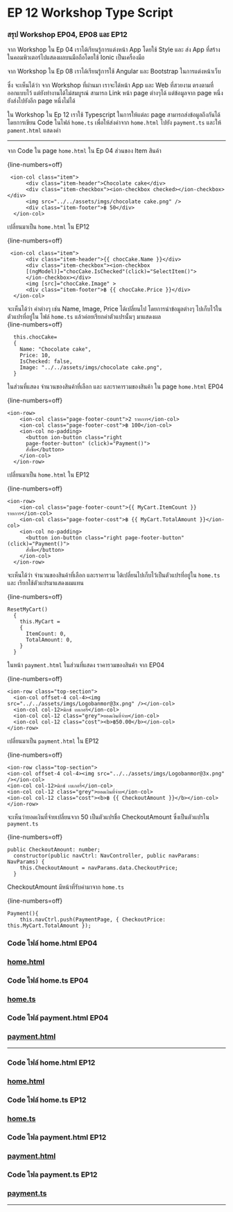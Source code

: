# EP 12 Workshop Type Script

### สรุป Workshop EP04, EP08 และ EP12

จาก Workshop ใน Ep 04 เราได้เรียนรู้การแต่งหน้า App โดยใช้ Style และ ส่ง App ที่สร้างในคอมพิวเตอร์ไปแสดงผลบนมือถือโดยใช้ Ionic เป็นเครื่องมือ

จาก Workshop ใน Ep 08 เราได้เรียนรู้การใช้ Angular และ Bootstrap ในการแต่งหน้าเว็บ  

ซึ่ง จะเห็นได้ว่า จาก Workshop ที่ผ่านมา เราจะได้หน้า App และ Web ที่สวยงาม ตรงตามที่ออกแบบไว้ แต่ยังทำงานได้ไม่สมบูรณ์ สามารถ Link หน้า page ต่างๆได้ แต่ข้อมูลจาก page หนึ่งยังส่งไปยังอีก page หนึ่งไม่ได้  

ใน Workshop ใน Ep 12 เราใช้ Typescript ในการให้แต่ละ page สามารถส่งข้อมูลถึงกันได้ โดยการเขียน Code ในไฟล์ `home.ts` เพื่อให้ส่งค่าจาก `home.html` ไปยัง `payment.ts` และให้ `pament.html` แสดงค่า

* * *

จาก Code ใน page `home.html` ใน Ep 04 ส่วนของ Item สินค้า  

{line-numbers=off}
~~~~~~~~
 <ion-col class="item">
      <div class="item-header">Chocolate cake</div>
      <div class="item-checkbox"><ion-checkbox checked></ion-checkbox></div>
      <img src="../../assets/imgs/chocolate cake.png" />
      <div class="item-footer">฿ 50</div>
  </ion-col>
~~~~~~~~

เปลี่ยนมาเป็น `home.html` ใน EP12  

{line-numbers=off}
~~~~~~~~
 <ion-col class="item">
      <div class="item-header">{{ chocCake.Name }}</div>
      <div class="item-checkbox"><ion-checkbox 
      [(ngModel)]="chocCake.IsChecked"(click)="SelectItem()">
      </ion-checkbox></div>
      <img [src]="chocCake.Image" >
      <div class="item-footer">฿ {{ chocCake.Price }}</div>
  </ion-col>
~~~~~~~~

จะเห็นได้ว่า ค่าต่างๆ เช่น Name, Image, Price ได้เปลี่ยนไป โดยการนำข้อมูลต่างๆ ไปเก็บไว้ในตัวแปรที่อยู่ใน ไฟล์ `home.ts` แล้วค่อยเรียกค่าตัวแปรนั้นๆ มาแสดงผล   
{line-numbers=off}
~~~~~~~~
  this.chocCake=
  {
    Name: "Chocolate cake",
    Price: 10,
    IsChecked: false,
    Image: "../../assets/imgs/chocolate cake.png",
  }
~~~~~~~~

ในส่วนที่แสดง จำนวนของสินค้าที่เลือก และ และราคารวมของสินค้า ใน page `home.html` EP04

{line-numbers=off}
~~~~~~~~
<ion-row>
    <ion-col class="page-footer-count">2 รายการ</ion-col>
    <ion-col class="page-footer-cost">฿ 100</ion-col>
    <ion-col no-padding>
      <button ion-button class="right 
      page-footer-button" (click)="Payment()">
      สั่งซื้อ</button>
    </ion-col>
  </ion-row>
~~~~~~~~

เปลี่ยนมาเป็น `home.html` ใน EP12  

{line-numbers=off}
~~~~~~~~
<ion-row>
    <ion-col class="page-footer-count">{{ MyCart.ItemCount }} รายการ</ion-col>
    <ion-col class="page-footer-cost">฿ {{ MyCart.TotalAmount }}</ion-col>
    <ion-col no-padding>
      <button ion-button class="right page-footer-button" (click)="Payment()">
      สั่งซื้อ</button>
    </ion-col>
  </ion-row>
~~~~~~~~

จะเห็นได้ว่า จำนวนของสินค้าที่เลือก และราคารวม ได้เปลี่ยนไปเก็บไว้เป็นตัวแปรที่อยู่ใน `home.ts` และ เรียกใช้ตัวแปรมาแสดงผมแทน

{line-numbers=off}
~~~~~~~~
ResetMyCart()
  {
    this.MyCart = 
    {
      ItemCount: 0,
      TotalAmount: 0,
    } 
  }
~~~~~~~~

ในหน้า `payment.html` ในส่วนที่แสดง ราคารวมของสินค้า จาก EP04

{line-numbers=off}
~~~~~~~~
<ion-row class="top-section">
  <ion-col offset-4 col-4><img src="../../assets/imgs/Logobanmor@3x.png" /></ion-col>
  <ion-col col-12>มิกซ์ เบเกอรี่</ion-col>
  <ion-col col-12 class="grey">ยอดเงินที่จ่าย</ion-col>
  <ion-col col-12 class="cost"><b>฿50.00</b></ion-col>
</ion-row>
~~~~~~~~

เปลี่ยนมาเป็น `payment.html` ใน EP12

{line-numbers=off}
~~~~~~~~
<ion-row class="top-section">
<ion-col offset-4 col-4><img src="../../assets/imgs/Logobanmor@3x.png" /></ion-col>
<ion-col col-12>มิกซ์ เบเกอรี่</ion-col>
<ion-col col-12 class="grey">ยอดเงินที่จ่าย</ion-col>
<ion-col col-12 class="cost"><b>฿ {{ CheckoutAmount }}</b></ion-col>
</ion-row>
~~~~~~~~

จะเห็นว่ายอดเงินที่จ่ายเปลี่ยนจาก 50 เป็นตัวแปรชื่อ CheckoutAmount ซึ่งเป็นตัวแปรใน `payment.ts` 

{line-numbers=off}
~~~~~~~~
public CheckoutAmount: number;
  constructor(public navCtrl: NavController, public navParams: NavParams) {
    this.CheckoutAmount = navParams.data.CheckoutPrice;
  }
~~~~~~~~

CheckoutAmount มีหน้าที่รับค่ามาจาก `home.ts`

{line-numbers=off}
~~~~~~~~
Payment(){
    this.navCtrl.push(PaymentPage, { CheckoutPrice: this.MyCart.TotalAmount });
~~~~~~~~

### Code ไฟล์ home.html EP04

### [home.html](https://github.com/super-speed-training/unlocking-ep12/blob/master/EP04home.html)

### Code ไฟล์ home.ts EP04

### [home.ts](https://github.com/super-speed-training/unlocking-ep12/blob/master/EP04home.ts)

### Code ไฟล์ payment.html EP04 

### [payment.html](https://github.com/super-speed-training/unlocking-ep12/blob/master/EP04payment.html)

* * *  

### Code ไฟล์ home.html EP12

### [home.html](https://github.com/super-speed-training/unlocking-ep12/blob/master/EP12home.html)

### Code ไฟล์ home.ts EP12

### [home.ts](https://github.com/super-speed-training/unlocking-ep12/blob/master/EP12home.ts)

### Code ไฟล payment.html EP12

### [payment.html](https://github.com/super-speed-training/unlocking-ep12/blob/master/EP12payment.html)

### Code ไฟล payment.ts EP12

### [payment.ts](https://github.com/super-speed-training/unlocking-ep12/blob/master/EP12payment.ts)

* * *



